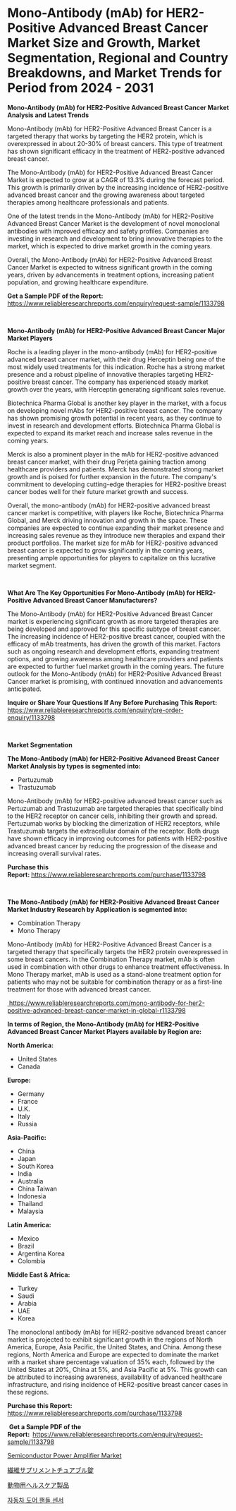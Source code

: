 <p><h1>Mono-Antibody (mAb) for HER2-Positive Advanced Breast Cancer Market Size and Growth, Market Segmentation, Regional and Country Breakdowns, and Market Trends for Period from 2024 -  2031</h1></p><p><strong>Mono-Antibody (mAb) for HER2-Positive Advanced Breast Cancer Market Analysis and Latest Trends</strong></p>
<p><p>Mono-Antibody (mAb) for HER2-Positive Advanced Breast Cancer is a targeted therapy that works by targeting the HER2 protein, which is overexpressed in about 20-30% of breast cancers. This type of treatment has shown significant efficacy in the treatment of HER2-positive advanced breast cancer.</p><p>The Mono-Antibody (mAb) for HER2-Positive Advanced Breast Cancer Market is expected to grow at a CAGR of 13.3% during the forecast period. This growth is primarily driven by the increasing incidence of HER2-positive advanced breast cancer and the growing awareness about targeted therapies among healthcare professionals and patients.</p><p>One of the latest trends in the Mono-Antibody (mAb) for HER2-Positive Advanced Breast Cancer Market is the development of novel monoclonal antibodies with improved efficacy and safety profiles. Companies are investing in research and development to bring innovative therapies to the market, which is expected to drive market growth in the coming years.</p><p>Overall, the Mono-Antibody (mAb) for HER2-Positive Advanced Breast Cancer Market is expected to witness significant growth in the coming years, driven by advancements in treatment options, increasing patient population, and growing healthcare expenditure.</p></p>
<p><strong>Get a Sample PDF of the Report:&nbsp;</strong> <a href="https://www.reliableresearchreports.com/enquiry/request-sample/1133798">https://www.reliableresearchreports.com/enquiry/request-sample/1133798</a></p>
<p>&nbsp;</p>
<p><strong>Mono-Antibody (mAb) for HER2-Positive Advanced Breast Cancer Major Market Players</strong></p>
<p><p>Roche is a leading player in the mono-antibody (mAb) for HER2-positive advanced breast cancer market, with their drug Herceptin being one of the most widely used treatments for this indication. Roche has a strong market presence and a robust pipeline of innovative therapies targeting HER2-positive breast cancer. The company has experienced steady market growth over the years, with Herceptin generating significant sales revenue.</p><p>Biotechnica Pharma Global is another key player in the market, with a focus on developing novel mAbs for HER2-positive breast cancer. The company has shown promising growth potential in recent years, as they continue to invest in research and development efforts. Biotechnica Pharma Global is expected to expand its market reach and increase sales revenue in the coming years.</p><p>Merck is also a prominent player in the mAb for HER2-positive advanced breast cancer market, with their drug Perjeta gaining traction among healthcare providers and patients. Merck has demonstrated strong market growth and is poised for further expansion in the future. The company's commitment to developing cutting-edge therapies for HER2-positive breast cancer bodes well for their future market growth and success.</p><p>Overall, the mono-antibody (mAb) for HER2-positive advanced breast cancer market is competitive, with players like Roche, Biotechnica Pharma Global, and Merck driving innovation and growth in the space. These companies are expected to continue expanding their market presence and increasing sales revenue as they introduce new therapies and expand their product portfolios. The market size for mAb for HER2-positive advanced breast cancer is expected to grow significantly in the coming years, presenting ample opportunities for players to capitalize on this lucrative market segment.</p></p>
<p>&nbsp;</p>
<p><strong>What Are The Key Opportunities For Mono-Antibody (mAb) for HER2-Positive Advanced Breast Cancer Manufacturers?</strong></p>
<p><p>The Mono-Antibody (mAb) for HER2-Positive Advanced Breast Cancer market is experiencing significant growth as more targeted therapies are being developed and approved for this specific subtype of breast cancer. The increasing incidence of HER2-positive breast cancer, coupled with the efficacy of mAb treatments, has driven the growth of this market. Factors such as ongoing research and development efforts, expanding treatment options, and growing awareness among healthcare providers and patients are expected to further fuel market growth in the coming years. The future outlook for the Mono-Antibody (mAb) for HER2-Positive Advanced Breast Cancer market is promising, with continued innovation and advancements anticipated.</p></p>
<p><strong>Inquire or Share Your Questions If Any Before Purchasing This Report:</strong> <a href="https://www.reliableresearchreports.com/enquiry/pre-order-enquiry/1133798">https://www.reliableresearchreports.com/enquiry/pre-order-enquiry/1133798</a></p>
<p>&nbsp;</p>
<p><strong>Market Segmentation</strong></p>
<p><strong>The Mono-Antibody (mAb) for HER2-Positive Advanced Breast Cancer Market Analysis by types is segmented into:</strong></p>
<p><ul><li>Pertuzumab</li><li>Trastuzumab</li></ul></p>
<p><p>Mono-Antibody (mAb) for HER2-positive advanced breast cancer such as Pertuzumab and Trastuzumab are targeted therapies that specifically bind to the HER2 receptor on cancer cells, inhibiting their growth and spread. Pertuzumab works by blocking the dimerization of HER2 receptors, while Trastuzumab targets the extracellular domain of the receptor. Both drugs have shown efficacy in improving outcomes for patients with HER2-positive advanced breast cancer by reducing the progression of the disease and increasing overall survival rates.</p></p>
<p><strong>Purchase this Report:&nbsp;</strong><a href="https://www.reliableresearchreports.com/purchase/1133798">https://www.reliableresearchreports.com/purchase/1133798</a></p>
<p>&nbsp;</p>
<p><strong>The Mono-Antibody (mAb) for HER2-Positive Advanced Breast Cancer Market Industry Research by Application is segmented into:</strong></p>
<p><ul><li>Combination Therapy</li><li>Mono Therapy</li></ul></p>
<p><p>Mono-Antibody (mAb) for HER2-Positive Advanced Breast Cancer is a targeted therapy that specifically targets the HER2 protein overexpressed in some breast cancers. In the Combination Therapy market, mAb is often used in combination with other drugs to enhance treatment effectiveness. In Mono Therapy market, mAb is used as a stand-alone treatment option for patients who may not be suitable for combination therapy or as a first-line treatment for those with advanced breast cancer.</p></p>
<p><a href="https://www.reliableresearchreports.com/mono-antibody-for-her2-positive-advanced-breast-cancer-market-in-global-r1133798">&nbsp;https://www.reliableresearchreports.com/mono-antibody-for-her2-positive-advanced-breast-cancer-market-in-global-r1133798</a></p>
<p><strong>In terms of Region, the Mono-Antibody (mAb) for HER2-Positive Advanced Breast Cancer Market Players available by Region are:</strong></p>
<p>
    <p> <strong> North America: </strong>
        <ul>
            <li>United States</li>
            <li>Canada</li>
        </ul>
        </p> 
    <p> <strong> Europe: </strong>
        <ul>
            <li>Germany</li>
            <li>France</li>
            <li>U.K.</li>
            <li>Italy</li>
            <li>Russia</li>
        </ul>
        </p> 
    <p> <strong> Asia-Pacific: </strong>
        <ul>
            <li>China</li>
            <li>Japan</li>
            <li>South Korea</li>
            <li>India</li>
            <li>Australia</li>
            <li>China Taiwan</li>
            <li>Indonesia</li>
            <li>Thailand</li>
            <li>Malaysia</li>
        </ul>
        </p> 
    <p> <strong> Latin America: </strong>
        <ul>
            <li>Mexico</li>
            <li>Brazil</li>
            <li>Argentina Korea</li>
            <li>Colombia</li>
        </ul>
        </p> 
    <p> <strong> Middle East & Africa: </strong>
        <ul>
            <li>Turkey</li>
            <li>Saudi</li>
            <li>Arabia</li>
            <li>UAE</li>
            <li>Korea</li>
        </ul>
    </p>
    </p>
<p><p>The monoclonal antibody (mAb) for HER2-positive advanced breast cancer market is projected to exhibit significant growth in the regions of North America, Europe, Asia Pacific, the United States, and China. Among these regions, North America and Europe are expected to dominate the market with a market share percentage valuation of 35% each, followed by the United States at 20%, China at 5%, and Asia Pacific at 5%. This growth can be attributed to increasing awareness, availability of advanced healthcare infrastructure, and rising incidence of HER2-positive breast cancer cases in these regions.</p></p>
<p><strong>Purchase this Report: </strong><a href="https://www.reliableresearchreports.com/purchase/1133798">https://www.reliableresearchreports.com/purchase/1133798</a></p>
<p>&nbsp;<strong>Get a Sample PDF of the Report:&nbsp;&nbsp;</strong><a href="https://www.reliableresearchreports.com/enquiry/request-sample/1133798">https://www.reliableresearchreports.com/enquiry/request-sample/1133798</a></p>
<p><strong></strong></p>
<p><p><a href="https://issuu.com/reportprime-2/docs/semiconductor-power-amplifier-market-size-2030.ppt">Semiconductor Power Amplifier Market</a></p><p><a href="https://github.com/DayanaRunolfsdottir/Market-Research-Report-List-1/blob/main/4685107103777.md">繊維サプリメントチュアブル錠</a></p><p><a href="https://github.com/ihabdkwlxs948/Market-Research-Report-List-2/blob/main/4117494103778.md">動物用ヘルスケア製品</a></p><p><a href="https://github.com/vsr06p4p49/Market-Research-Report-List-2/blob/main/588113497275.md">자동차 도어 핸들 센서</a></p></p>